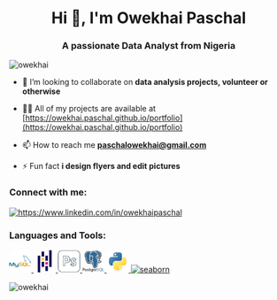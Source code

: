 <h1 align="center">Hi 👋, I'm Owekhai Paschal</h1>
<h3 align="center">A passionate Data Analyst from Nigeria</h3>

<p align="left"> <img src="https://komarev.com/ghpvc/?username=owekhai&label=Profile%20views&color=0e75b6&style=flat" alt="owekhai" /> </p>

- 👯 I’m looking to collaborate on **data analysis projects, volunteer or otherwise**

- 👨‍💻 All of my projects are available at [https://owekhai.paschal.github.io/portfolio](https://owekhai.paschal.github.io/portfolio)

- 📫 How to reach me **paschalowekhai@gmail.com**

- ⚡ Fun fact **i design flyers and edit pictures**

<h3 align="left">Connect with me:</h3>
<p align="left">
<a href="https://linkedin.com/in/https://www.linkedin.com/in/owekhaipaschal" target="blank"><img align="center" src="https://raw.githubusercontent.com/rahuldkjain/github-profile-readme-generator/master/src/images/icons/Social/linked-in-alt.svg" alt="https://www.linkedin.com/in/owekhaipaschal" height="30" width="40" /></a>
</p>

<h3 align="left">Languages and Tools:</h3>
<p align="left"> <a href="https://www.mysql.com/" target="_blank" rel="noreferrer"> <img src="https://raw.githubusercontent.com/devicons/devicon/master/icons/mysql/mysql-original-wordmark.svg" alt="mysql" width="40" height="40"/> </a> <a href="https://pandas.pydata.org/" target="_blank" rel="noreferrer"> <img src="https://raw.githubusercontent.com/devicons/devicon/2ae2a900d2f041da66e950e4d48052658d850630/icons/pandas/pandas-original.svg" alt="pandas" width="40" height="40"/> </a> <a href="https://www.photoshop.com/en" target="_blank" rel="noreferrer"> <img src="https://raw.githubusercontent.com/devicons/devicon/master/icons/photoshop/photoshop-line.svg" alt="photoshop" width="40" height="40"/> </a> <a href="https://www.postgresql.org" target="_blank" rel="noreferrer"> <img src="https://raw.githubusercontent.com/devicons/devicon/master/icons/postgresql/postgresql-original-wordmark.svg" alt="postgresql" width="40" height="40"/> </a> <a href="https://www.python.org" target="_blank" rel="noreferrer"> <img src="https://raw.githubusercontent.com/devicons/devicon/master/icons/python/python-original.svg" alt="python" width="40" height="40"/> </a> <a href="https://seaborn.pydata.org/" target="_blank" rel="noreferrer"> <img src="https://seaborn.pydata.org/_images/logo-mark-lightbg.svg" alt="seaborn" width="40" height="40"/> </a> </p>

<p><img align="center" src="https://github-readme-stats.vercel.app/api/top-langs?username=owekhai&show_icons=true&locale=en&layout=compact" alt="owekhai" /></p>

